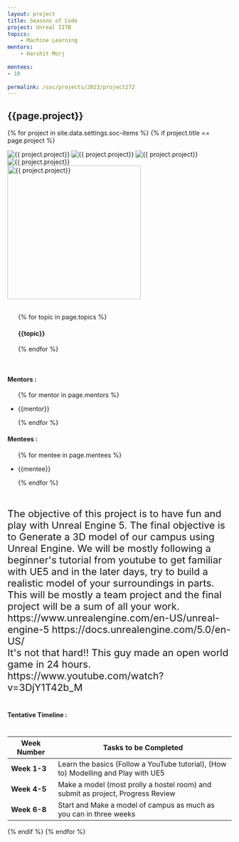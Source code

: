 ```yaml
---
layout: project
title: Seasons of Code
project: Unreal IITB
topics:
    - Machine Learning
mentors:
    - Harshit Morj
    
mentees:
- 10
    
permalink: /soc/projects/2023/project272
---
```


<h2 class="display1 m-3 p-3 text-center project-title">{{page.project}}</h2>

{% for project in site.data.settings.soc-items %}
{% if project.title == page.project %}
<div class ="img-soc d-block"> 
    <img src="{{ site.baseurl }}/{{ project.image }}" alt="{{ project.project}}" class="image-1">
    <img src="{{ site.baseurl }}/{{ project.image }}" alt="{{ project.project}}" class="image-2">
    <img src="{{ site.baseurl }}/{{ project.image }}" alt="{{ project.project}}" class="image-3">
    <img src="{{ site.baseurl }}/{{ project.image }}" alt="{{ project.project}}" class="image-4">
</div>
<div class = "mobile-img-soc">
  <img src="{{ site.baseurl }}/{{ project.image }}"  width = "300" height="300" alt="{{ project.project}}" class="border rounded">
  </div>
<div>
    <br>
    <ul>
        {% for topic in page.topics %}
        <li style = "display: inline"><h4 class="text-primary text-center">{{topic}}</h4></li>
        {% endfor %}
    </ul>
    <br>
    <h4 class="display3  ">Mentors :</h4> 
    <ul>
        {% for mentor in page.mentors %}
        <li><p class="lead">{{mentor}}</p></li>
        {% endfor %}
    </ul>
    <h4 class="display3  ">Mentees :</h4> 
    <ul>
        {% for mentee in page.mentees %}
        <li><p class="lead">{{mentee}}</p></li>
        {% endfor %}
    </ul>
</div>
<div>
    <p class="display3 project-desc" style = "font-size:22px;" >
        <br>
        The objective of this project is to have fun and play with Unreal Engine 5. The final objective is to Generate a 3D model of our campus using Unreal Engine. We will be mostly following a beginner's tutorial from youtube to get familiar with UE5 and in the later days, try to build  a realistic model of your surroundings in parts. This will be mostly a team project and the final project will be a sum of all your work.
<br>
https://www.unrealengine.com/en-US/unreal-engine-5
https://docs.unrealengine.com/5.0/en-US/
<br>
It's not that hard!! This guy made an open world game in 24 hours.
https://www.youtube.com/watch?v=3DjY1T42b_M
<br>
</div>
<div class ="d-flex">
<div>
    <h4 class="display3" style="margin:40px 0px 40px 0px;">Tentative Timeline :</h4>
    <table class = "table table-striped">
  <thead>
    <tr>
      <th>Week Number</th>
      <th>Tasks to be Completed</th>
    </tr>
  </thead>
  <tbody>
    <tr>
      <td><strong>Week 1-3</strong></td>
      <td>Learn the basics (Follow a YouTube tutorial), (How to) Modelling and Play with UE5</td>
    </tr>
    <tr>
      <td><strong>Week 4-5 </strong></td>
      <td>Make a model (most prolly a hostel room) and submit as project, Progress Review</td>
    </tr>
    <tr>
      <td><strong>Week 6-8  </strong></td>
      <td>Start and Make a model of campus as much as you can in three weeks </td>
    </tr>
        </tbody>
    </table>
</div>
</div>
{% endif %}
{% endfor %}
